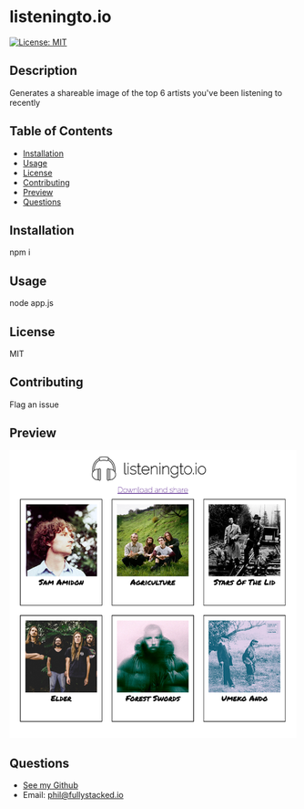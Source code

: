 # listeningto.io

[![License: MIT](https://img.shields.io/badge/License-MIT-yellow.svg)](https://opensource.org/licenses/MIT)

## Description
Generates a shareable image of the top 6 artists you've been listening to recently

## Table of Contents
- [Installation](#installation)
- [Usage](#usage)
- [License](#license)
- [Contributing](#contributing)
- [Preview](#preview)
- [Questions](#questions)

## Installation
npm i

## Usage
node app.js

## License
MIT

## Contributing
Flag an issue

## Preview
![Preview Image for App](https://raw.githubusercontent.com/philManWithBeard/listeningto.io/master/listeningto.png)

## Questions
- [See my Github](https://www.github.com/philManWithBeard)
- Email: phil@fullystacked.io
